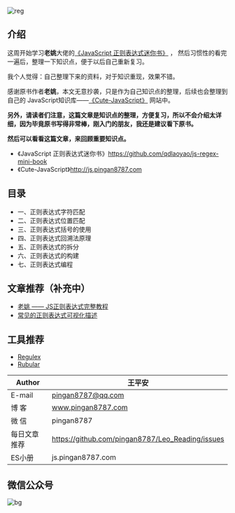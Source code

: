 ![reg](http://images.pingan8787.com/cutejavascript-reg.png)


## 介绍
这周开始学习**老姚**大佬的[《JavaScript 正则表达式迷你书》](https://github.com/qdlaoyao/js-regex-mini-book) ， 然后习惯性的看完一遍后，整理一下知识点，便于以后自己重新复习。   

我个人觉得：自己整理下来的资料，对于知识重现，效果不错。   

感谢原书作者**老姚**，本文无意抄袭，只是作为自己知识点的整理，后续也会整理到自己的 JavaScript知识库——[《Cute-JavaScript》](http://js.pingan8787.com) 网站中。 

**另外，请读者们注意，这篇文章是知识点的整理，方便复习，所以不会介绍太详细，因为毕竟原书写得非常棒，刚入门的朋友，我还是建议看下原书。**   

**然后可以看看这篇文章，来回顾重要知识点。**   

* 《JavaScript 正则表达式迷你书》https://github.com/qdlaoyao/js-regex-mini-book
* 《Cute-JavaScript》http://js.pingan8787.com

## 目录

* 一、正则表达式字符匹配
* 二、正则表达式位置匹配
* 三、正则表达式括号的使用
* 四、正则表达式回溯法原理
* 五、正则表达式的拆分
* 六、正则表达式的构建
* 七、正则表达式编程

## 文章推荐（补充中）

* [老姚 —— JS正则表达式完整教程](https://juejin.im/post/5965943ff265da6c30653879)
* [常见的正则表达式可视化描述](https://juejin.im/entry/581efdb7da2f60005d00ed65)

## 工具推荐

* [Regulex](https://jex.im/regulex/#!flags=&re=%5E(a%7Cb)*%3F%24)
* [Rubular](https://rubular.com/r/xfQHocREGj)


|Author|王平安|
|---|---|
|E-mail|pingan8787@qq.com|
|博  客|www.pingan8787.com|
|微  信|pingan8787|
|每日文章推荐|https://github.com/pingan8787/Leo_Reading/issues|
|ES小册|js.pingan8787.com|

## 微信公众号
![bg](http://images.pingan8787.com/fe_bg.png)  